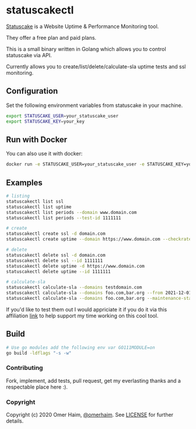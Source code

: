 # statuscakectl

[Statuscake](https://www.statuscake.com/statuscake-long-page/?a_aid=5d6fc4349afd6&a_bid=af013c39) is a Website Uptime & Performance Monitoring tool.

They offer a free plan and paid plans.

This is a small binary written in Golang which allows you to control statuscake via API.

Currently allows you to create/list/delete/calculate-sla uptime tests and ssl monitoring.

## Configuration

Set the following environment variables from statuscake in your machine.

```bash
export STATUSCAKE_USER=your_statuscake_user
export STATUSCAKE_KEY=your_key
```

## Run with Docker

You can also use it with docker:

```bash
docker run -e STATUSCAKE_USER=your_statuscake_user -e STATUSCAKE_KEY=your_key omerha/statuscakectl:latest statuscakectl list ssl
```

## Examples

```bash
# listing
statuscakectl list ssl
statuscakectl list uptime
statuscakectl list periods --domain www.domain.com
statuscakectl list periods --test-id 1111111

# create
statuscakectl create ssl -d domain.com
statuscakectl create uptime --domain https://www.domain.com --checkrate 30 --type HTTP

# delete
statuscakectl delete ssl -d domain.com
statuscakectl delete ssl --id 1111111
statuscakectl delete uptime -d https://www.domain.com
statuscakectl delete uptime --id 1111111

# calculate-sla
statuscakectl calculate-sla --domains testdomain.com
statuscakectl calculate-sla --domains foo.com,bar.org --from 2021-12-01 -to 2022-01-01
statuscakectl calculate-sla --domains foo.com,bar.org --maintenance-start-hour 0 --maintenance-finish-hour 2

```

If you'd like to test them out I would appriciate it if you do it via this affiliation [link](https://www.statuscake.com/statuscake-long-page/?a_aid=5d6fc4349afd6&a_bid=af013c39) to help support my time working on this cool tool.

## Build

```bash
# Use go modules add the following env var GO111MODULE=on
go build -ldflags "-s -w"
```

### Contributing

Fork, implement, add tests, pull request, get my everlasting thanks and a respectable place here :).

### Copyright

Copyright (c) 2020 Omer Haim, [@omerhaim](http://twitter.com/omerhaim).
See [LICENSE](LICENSE) for further details.
